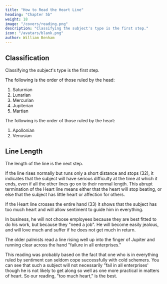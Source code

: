 ```yaml
---
title: "How to Read the Heart Line"
heading: "Chapter 5b"
weight: 18
image: "/covers/reading.png"
description: "Classifying the subject's type is the first step."
icon: "/avatars/blank.png"
author: William Benham
---
```



## Classification

Classifying the subject's type is the first step. 

<!-- In the above examinations you will be much assisted by having first classified your subject into his proper type. --> 


The following is the order of those ruled by the head:
1. Saturnian
2. Lunarian
3.  Mercurian
4. Jupiterian
5. Martian

The following is the order of those ruled by the heart:
1. Apollonian
2. Venusian

<!--  incline to have heart lead them. With the above markings base the strength of your statements of the indications upon the type as well as the indications of the line itself, and you will arrive at absolute accuracy. --> 


## Line Length

The length of the line is the next step. 

<!--  should next be noted, for it will tell of much or little heart.  -->

If the line rises normally but runs only a short distance and stops (32), it indicates that the subject will have serious difficulty at the time at which it ends, even if all the other lines go on to their normal length. This abrupt termination of the Heart line means either that the heart will stop beating, or else that the subject has little heart or affection for others. 

<!-- You can judge which by the directions given later in this chapter. It is, in either case, a poor sign.  -->

If the Heart line crosses the entire hand (33) it shows that the subject has too much heart and will allow sentiment to guide him in everything. 

<!-- The Line Of Heart Part 2 189 No. 32. The Line Of Heart Part 2 190 No. 33. The Line Of Heart.  -->

In business, he will not choose employees because they are best fitted to do his work, but because they "need a job". <!-- and in all the walks of life he will be guided by sentiment. --> He will become easily jealous, and will love much and suffer if he does not get much in return. 

The older palmists read a line rising well up into the finger of Jupiter and running clear across the hand "failure in all enterprises." 

This reading was probably based on the fact that one who is in everything ruled by sentiment can seldom cope successfully with cold schemers. You can see that such a subject will not necessarily "fail in all enterprises' though he is not likely to get along so well as one more practical in matters of heart. So our reading, "too much heart," is the best. 


